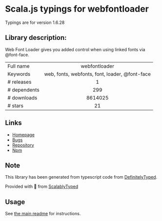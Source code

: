 
# Scala.js typings for webfontloader

Typings are for version 1.6.28

## Library description:
Web Font Loader gives you added control when using linked fonts via @font-face.

|                    |                 |
| ------------------ | :-------------: |
| Full name          | webfontloader |
| Keywords           | web, fonts, webfonts, font, loader, @font-face |
| # releases         | 1 |
| # dependents       | 299 |
| # downloads        | 8614025 |
| # stars            | 21 |

## Links
- [Homepage](https://github.com/typekit/webfontloader)
- [Bugs](https://github.com/typekit/webfontloader/issues)
- [Repository](https://github.com/typekit/webfontloader)
- [Npm](https://www.npmjs.com/package/webfontloader)
    


## Note
This library has been generated from typescript code from [DefinitelyTyped](https://definitelytyped.org).

Provided with :purple_heart: from [ScalablyTyped](https://github.com/oyvindberg/ScalablyTyped)

## Usage
See [the main readme](../../readme.md) for instructions.



